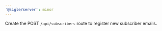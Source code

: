 ```yaml
---
'@sigle/server': minor
---
```


Create the POST `/api/subscribers` route to register new subscriber emails.
